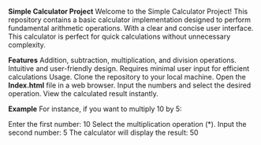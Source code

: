 **Simple Calculator Project**
Welcome to the Simple Calculator Project!
This repository contains a basic calculator implementation designed to perform fundamental arithmetic operations. With a clear and concise user interface.
This calculator is perfect for quick calculations without unnecessary complexity.

**Features**
Addition, subtraction, multiplication, and division operations.
Intuitive and user-friendly design.
Requires minimal user input for efficient calculations
Usage.
Clone the repository to your local machine.
Open the **Index.html** file in a web browser.
Input the numbers and select the desired operation.
View the calculated result instantly.

**Example**
For instance, if you want to multiply 10 by 5:

Enter the first number: 10
Select the multiplication operation (*).
Input the second number: 5
The calculator will display the result: 50
